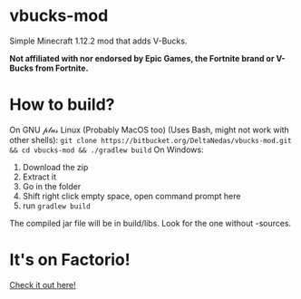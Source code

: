 # vbucks-mod
Simple Minecraft 1.12.2 mod that adds V-Bucks.

**Not affiliated with nor endorsed by Epic Games, the Fortnite brand or V-Bucks from Fortnite.**

# How to build?
On GNU 𝓅𝓁𝓊𝓈 Linux (Probably MacOS too) (Uses Bash, might not work with other shells): `git clone https://bitbucket.org/DeltaNedas/vbucks-mod.git && cd vbucks-mod && ./gradlew build`
On Windows:
1. Download the zip
2. Extract it
3. Go in the folder
4. Shift right click empty space, open command prompt here
5. run `gradlew build`

The compiled jar file will be in build/libs.
Look for the one without -sources.

# It's on Factorio!
[Check it out here!](https://github.com/DeltaNedas/vbucks-mod-factorio)
